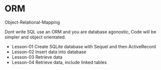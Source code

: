 ORM
===  

Object-Relational-Mapping

Dont write SQL use an ORM and you are database agonostic, Code will be simpler and object orientated. 

* Lesson-01 Create SQLite database with Sequel and then ActiveRecord 
* Lesson-02 Insert data into database
* Lesson-03 Retrieve data 
* Lesson-04 Retrieve data, include linked tables

